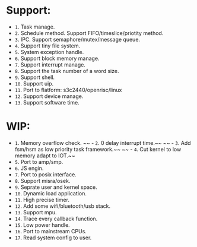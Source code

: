 Support:
==============
- `1`. Task manage.
- `2`. Schedule method. Support FIFO/timeslice/priotity method.
- `3`. IPC. Support semaphore/mutex/message queue.
- `4`. Support tiny file system.
- `5`. System exception handle.
- `6`. Support block memory manage.
- `7`. Support interrupt manage.
- `8`. Support the task number of a word size.
- `9`. Support shell.
- `10`. Support uip.
- `11`. Port to flatform: s3c2440/openrisc/linux
- `12`. Support device manage.
- `13`. Support software time.

WIP:
=================
- `1`. Memory overflow check.
~~ - `2`. 0 delay interrupt time.~~
~~ - `3`. Add fsm/hsm as low priority task framework.~~
~~ - `4`. Cut kernel to low memory adapt to IOT.~~
- `5`. Port to amp/smp.
- `6`. JS engin.
- `7`. Port to posix interface.
- `8`. Support misra/osek.
- `9`. Seprate user and kernel space.
- `10`. Dynamic load application.
- `11`. High precise timer.
- `12`. Add some wifi/bluetooth/usb stack.
- `13`. Support mpu.
- `14`. Trace every callback function.
- `15`. Low power handle.
- `16`. Port to mainstream CPUs.
- `17`. Read system config to user.

